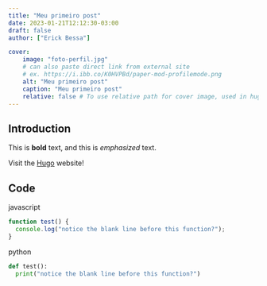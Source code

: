 ```yaml
---
title: "Meu primeiro post"
date: 2023-01-21T12:12:30-03:00
draft: false
author: ["Erick Bessa"]

cover:
    image: "foto-perfil.jpg"
    # can also paste direct link from external site
    # ex. https://i.ibb.co/K0HVPBd/paper-mod-profilemode.png
    alt: "Meu primeiro post"
    caption: "Meu primeiro post"
    relative: false # To use relative path for cover image, used in hugo Page-bundles
---
```


## Introduction

This is **bold** text, and this is *emphasized* text.

Visit the [Hugo](https://gohugo.io) website!


## Code

javascript
```javascript
function test() {
  console.log("notice the blank line before this function?");
}
```
python
```python
def test():
  print("notice the blank line before this function?")
```